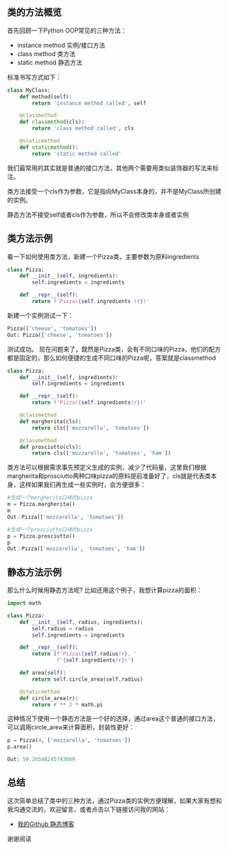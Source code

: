 ﻿
## 类的方法概览

首先回顾一下Python OOP常见的三种方法：
 - instance method  实例/接口方法
 - class method      类方法
 - static method    静态方法

标准书写方式如下：

```python
class MyClass:
    def method(self):
        return 'instance method called', self

    @classmethod
    def classmethod(cls):
        return 'class method called', cls

    @staticmethod
    def staticmethod():
        return 'static method called'
```

我们最常用的其实就是普通的接口方法，其他两个需要用类似装饰器的写法来标注。

类方法接受一个cls作为参数，它是指向MyClass本身的，并不是MyClass所创建的实例。

静态方法不接受self或者cls作为参数，所以不会修改类本身或者实例

## 类方法示例
看一下如何使用类方法，新建一个Pizza类，主要参数为原料ingredients

```python
class Pizza:
    def __init__(self, ingredients):
        self.ingredients = ingredients

    def __repr__(self):
        return f'Pizza({self.ingredients !r})'
```

新建一个实例测试一下：

```python
Pizza(['cheese', 'tomatoes'])
Out: Pizza(['cheese', 'tomatoes'])
```
测试成功。
现在问题来了，既然是Pizza类，会有不同口味的Pizza，他们的配方都是固定的，那么如何便捷的生成不同口味的Pizza呢，答案就是classmethod

```python
class Pizza:
    def __init__(self, ingredients):
        self.ingredients = ingredients

    def __repr__(self):
        return f'Pizza({self.ingredients!r})'

    @classmethod
    def margherita(cls):
        return cls(['mozzarella', 'tomatoes'])

    @classmethod
    def prosciutto(cls):
        return cls(['mozzarella', 'tomatoes', 'ham'])


```
类方法可以根据需求事先预定义生成的实例，减少了代码量，这里我们根据margherita和prosciutto两种口味pizza的原料提前准备好了，cls就是代表类本身，这样如果我们再生成一些实例时，会方便很多：

```python
#生成一个margherita口味的pizza
m = Pizza.margherita()
m
Out：Pizza(['mozzarella', 'tomatoes'])
```

```python
#生成一个prosciutto口味的pizza
p = Pizza.prosciutto()
p
Out：Pizza(['mozzarella', 'tomatoes', 'ham'])

```
## 静态方法示例

那么什么时候用静态方法呢? 比如还用这个例子，我想计算pizza的面积：


```python
import math

class Pizza:
    def __init__(self, radius, ingredients):
        self.radius = radius
        self.ingredients = ingredients

    def __repr__(self):
        return (f'Pizza({self.radius!r}, '
                f'{self.ingredients!r})')

    def area(self):
        return self.circle_area(self.radius)

    @staticmethod
    def circle_area(r):
        return r ** 2 * math.pi

```
这种情况下使用一个静态方法是一个好的选择，通过area这个普通的接口方法，可以调用circle_area来计算面积，封装性更好：

```python
p = Pizza(4, ['mozzarella', 'tomatoes'])
p.area() 

Out: 50.26548245743669
```


## 总结

这次简单总结了类中的三种方法，通过Pizza类的实例方便理解，如果大家有想和我沟通交流的，欢迎留言，或者点击以下链接访问我的网站：

 - [我的Github 静态博客][1]


谢谢阅读



  [1]: https://yaozeliang.github.io/resume/

